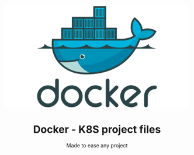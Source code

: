<p align="center">
<img src=".github/assets/docker.png" align="center" />
    <h1 align="center">Docker - K8S project files</h1>
    <p align="center">Made to ease any project</p>
</p>
